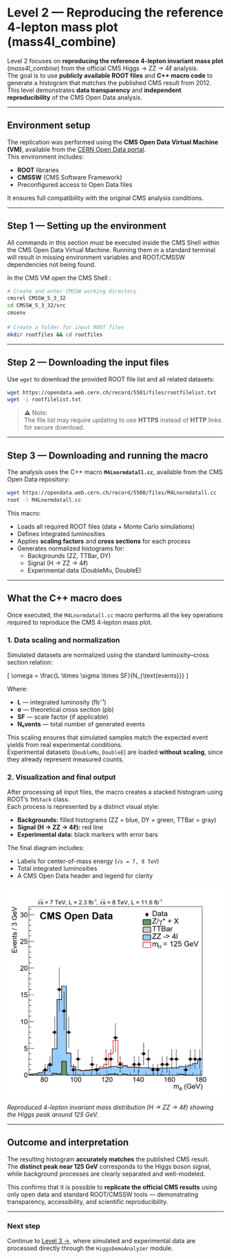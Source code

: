 # Level 2 — Reproducing the reference 4-lepton mass plot (mass4l_combine)

Level 2 focuses on **reproducing the reference 4-lepton invariant mass plot** (*mass4l_combine*) from the official CMS Higgs → ZZ → 4ℓ analysis.  
The goal is to use **publicly available ROOT files** and **C++ macro code** to generate a histogram that matches the published CMS result from 2012.  
This level demonstrates **data transparency** and **independent reproducibility** of the CMS Open Data analysis.

---

## Environment setup

The replication was performed using the **CMS Open Data Virtual Machine (VM)**, available from the [CERN Open Data portal](https://opendata.cern.ch/docs/cms-virtual-machine-2011).  
This environment includes:
- **ROOT** libraries  
- **CMSSW** (CMS Software Framework)  
- Preconfigured access to Open Data files  

It ensures full compatibility with the original CMS analysis conditions.

---

## Step 1 — Setting up the environment

All commands in this section must be executed inside the CMS Shell within the CMS Open Data Virtual Machine.
Running them in a standard terminal will result in missing environment variables and ROOT/CMSSW dependencies not being found.

In the CMS VM open the CMS Shell :

```bash
# Create and enter CMSSW working directory 
cmsrel CMSSW_5_3_32
cd CMSSW_5_3_32/src
cmsenv

# Create a folder for input ROOT files
mkdir rootfiles && cd rootfiles
```

---

## Step 2 — Downloading the input files

Use `wget` to download the provided ROOT file list and all related datasets:

```bash
wget https://opendata.web.cern.ch/record/5501/files/rootfilelist.txt
wget -i rootfilelist.txt
```

> ⚠️ Note:  
> The file list may require updating to use **HTTPS** instead of **HTTP** links for secure download.

---

## Step 3 — Downloading and running the macro

The analysis uses the C++ macro **`M4Lnormdatall.cc`**, available from the CMS Open Data repository:

```bash
wget https://opendata.web.cern.ch/record/5500/files/M4Lnormdatall.cc
root -l M4Lnormdatall.cc
```

This macro:
- Loads all required ROOT files (data + Monte Carlo simulations)
- Defines integrated luminosities
- Applies **scaling factors** and **cross sections** for each process
- Generates normalized histograms for:
  - Backgrounds (ZZ, TTBar, DY)
  - Signal (H → ZZ → 4ℓ)
  - Experimental data (DoubleMu, DoubleE)

---

## What the C++ macro does

Once executed, the `M4Lnormdatall.cc` macro performs all the key operations required to reproduce the CMS 4-lepton mass plot.

### 1. Data scaling and normalization

Simulated datasets are normalized using the standard luminosity–cross section relation:

\[
\omega = \frac{L \times \sigma \times SF}{N_{\text{events}}}
\]

Where:
- **L** — integrated luminosity (fb⁻¹)  
- **σ** — theoretical cross section (pb)  
- **SF** — scale factor (if applicable)  
- **Nₑvents** — total number of generated events  

This scaling ensures that simulated samples match the expected event yields from real experimental conditions.  
Experimental datasets (`DoubleMu`, `DoubleE`) are loaded **without scaling**, since they already represent measured counts.

### 2. Visualization and final output

After processing all input files, the macro creates a stacked histogram using ROOT’s `THStack` class.  
Each process is represented by a distinct visual style:

- **Backgrounds:** filled histograms (ZZ = blue, DY = green, TTBar = gray)  
- **Signal (H → ZZ → 4ℓ):** red line  
- **Experimental data:** black markers with error bars  

The final diagram includes:
- Labels for center-of-mass energy (`√s = 7, 8 TeV`)  
- Total integrated luminosities  
- A CMS Open Data header and legend for clarity  

<p align="center">
  <img src="./mass4l_combine_1.png" alt="Reproduced 4-lepton invariant mass plot" width="600"/>
</p>

*Reproduced 4-lepton invariant mass distribution (H → ZZ → 4ℓ) showing the Higgs peak around 125 GeV.*


---

## Outcome and interpretation

The resulting histogram **accurately matches** the published CMS result.  
The **distinct peak near 125 GeV** corresponds to the Higgs boson signal, while background processes are clearly separated and well-modeled.  

This confirms that it is possible to **replicate the official CMS results** using only open data and standard ROOT/CMSSW tools — demonstrating transparency, accessibility, and scientific reproducibility.

---

### Next step
Continue to [Level 3 →](../level_3/README.md), where simulated and experimental data are processed directly through the `HiggsDemoAnalyzer` module.
